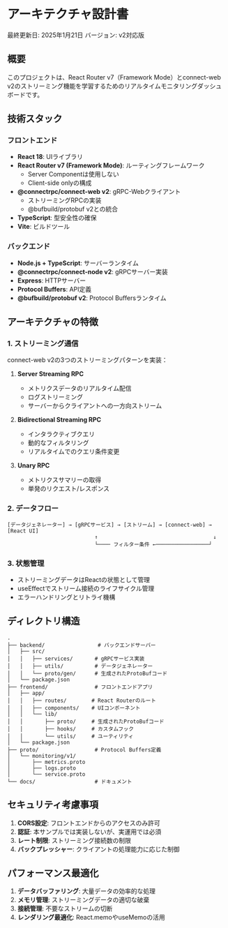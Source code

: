 # アーキテクチャ設計書

最終更新日: 2025年1月21日
バージョン: v2対応版

## 概要

このプロジェクトは、React Router v7（Framework Mode）とconnect-web v2のストリーミング機能を学習するためのリアルタイムモニタリングダッシュボードです。

## 技術スタック

### フロントエンド
- **React 18**: UIライブラリ
- **React Router v7 (Framework Mode)**: ルーティングフレームワーク
  - Server Componentは使用しない
  - Client-side onlyの構成
- **@connectrpc/connect-web v2**: gRPC-Webクライアント
  - ストリーミングRPCの実装
  - @bufbuild/protobuf v2との統合
- **TypeScript**: 型安全性の確保
- **Vite**: ビルドツール

### バックエンド
- **Node.js + TypeScript**: サーバーランタイム
- **@connectrpc/connect-node v2**: gRPCサーバー実装
- **Express**: HTTPサーバー
- **Protocol Buffers**: API定義
- **@bufbuild/protobuf v2**: Protocol Buffersランタイム

## アーキテクチャの特徴

### 1. ストリーミング通信

connect-web v2の3つのストリーミングパターンを実装：

1. **Server Streaming RPC**
   - メトリクスデータのリアルタイム配信
   - ログストリーミング
   - サーバーからクライアントへの一方向ストリーム

2. **Bidirectional Streaming RPC**
   - インタラクティブクエリ
   - 動的なフィルタリング
   - リアルタイムでのクエリ条件変更

3. **Unary RPC**
   - メトリクスサマリーの取得
   - 単発のリクエスト/レスポンス

### 2. データフロー

```
[データジェネレーター] → [gRPCサービス] → [ストリーム] → [connect-web] → [React UI]
                            ↑                                     ↓
                            └──── フィルター条件 ←─────────────────┘
```

### 3. 状態管理

- ストリーミングデータはReactの状態として管理
- useEffectでストリーム接続のライフサイクル管理
- エラーハンドリングとリトライ機構

## ディレクトリ構造

```
.
├── backend/                 # バックエンドサーバー
│   ├── src/
│   │   ├── services/       # gRPCサービス実装
│   │   ├── utils/          # データジェネレーター
│   │   └── proto/gen/      # 生成されたProtoBufコード
│   └── package.json
├── frontend/               # フロントエンドアプリ
│   ├── app/
│   │   ├── routes/        # React Routerのルート
│   │   ├── components/    # UIコンポーネント
│   │   └── lib/
│   │       ├── proto/     # 生成されたProtoBufコード
│   │       ├── hooks/     # カスタムフック
│   │       └── utils/     # ユーティリティ
│   └── package.json
├── proto/                  # Protocol Buffers定義
│   └── monitoring/v1/
│       ├── metrics.proto
│       ├── logs.proto
│       └── service.proto
└── docs/                   # ドキュメント
```

## セキュリティ考慮事項

1. **CORS設定**: フロントエンドからのアクセスのみ許可
2. **認証**: 本サンプルでは実装しないが、実運用では必須
3. **レート制限**: ストリーミング接続数の制限
4. **バックプレッシャー**: クライアントの処理能力に応じた制御

## パフォーマンス最適化

1. **データバッファリング**: 大量データの効率的な処理
2. **メモリ管理**: ストリーミングデータの適切な破棄
3. **接続管理**: 不要なストリームの切断
4. **レンダリング最適化**: React.memoやuseMemoの活用
